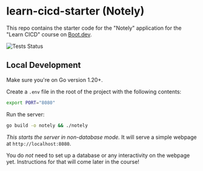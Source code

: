 # learn-cicd-starter (Notely)

This repo contains the starter code for the "Notely" application for the "Learn CICD" course on [Boot.dev](https://boot.dev).

![Tests Status](https://github.com/docherak/learn-cicd-starter/actions/workflows/Tests.yaml/badge.svg)

## Local Development

Make sure you're on Go version 1.20+.

Create a `.env` file in the root of the project with the following contents:

```bash
export PORT="8080"
```

Run the server:

```bash
go build -o notely && ./notely
```

*This starts the server in non-database mode.* It will serve a simple webpage at `http://localhost:8080`.

You do *not* need to set up a database or any interactivity on the webpage yet. Instructions for that will come later in the course!
